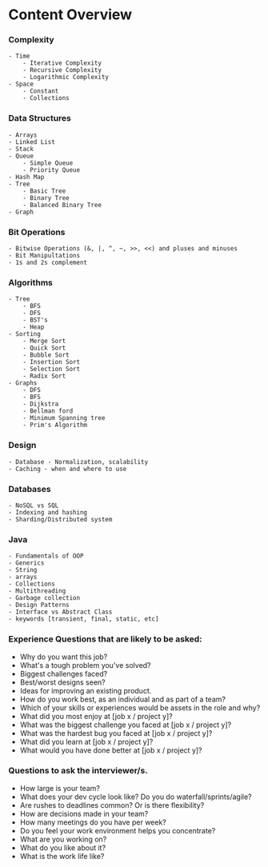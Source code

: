 # Content Overview

### Complexity
	- Time 
		- Iterative Complexity
		- Recursive Complexity
		- Logarithmic Complexity
	- Space
		- Constant
		- Collections

### Data Structures
	- Arrays
	- Linked List
	- Stack
	- Queue
		- Simple Queue
		- Priority Queue
	- Hash Map
	- Tree
		- Basic Tree
		- Binary Tree
		- Balanced Binary Tree
	- Graph

### Bit Operations
	- Bitwise Operations (&, |, ^, ~, >>, <<) and pluses and minuses
	- Bit Manipultations
	- 1s and 2s complement	 

### Algorithms
	- Tree
		- BFS
		- DFS
		- BST's
		- Heap
	- Sorting
		- Merge Sort
		- Quick Sort
		- Bubble Sort
		- Insertion Sort
		- Selection Sort
		- Radix Sort
	- Graphs
		- DFS
		- BFS
		- Dijkstra
		- Bellman ford
		- Minimum Spanning tree
		- Prim's Algorithm

### Design
	- Database - Normalization, scalability
	- Caching - when and where to use

### Databases
	- NoSQL vs SQL
	- Indexing and hashing 
	- Sharding/Distributed system

### Java
	- Fundamentals of OOP
	- Generics
	- String 
	- arrays
	- Collections
	- Multithreading
	- Garbage collection
	- Design Patterns
	- Interface vs Abstract Class
	- keywords [transient, final, static, etc]

### Experience Questions that are likely to be asked:
- Why do you want this job?
- What's a tough problem you've solved?
- Biggest challenges faced?
- Best/worst designs seen?
- Ideas for improving an existing product.
- How do you work best, as an individual and as part of a team?
- Which of your skills or experiences would be assets in the role and why?
- What did you most enjoy at [job x / project y]?
- What was the biggest challenge you faced at [job x / project y]?
- What was the hardest bug you faced at [job x / project y]?
- What did you learn at [job x / project y]?
- What would you have done better at [job x / project y]?


### Questions to ask the interviewer/s.
- How large is your team?
- What does your dev cycle look like? Do you do waterfall/sprints/agile?
- Are rushes to deadlines common? Or is there flexibility?
- How are decisions made in your team?
- How many meetings do you have per week?
- Do you feel your work environment helps you concentrate?
- What are you working on?
- What do you like about it?
- What is the work life like?